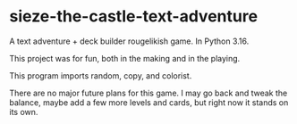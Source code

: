 # sieze-the-castle-text-adventure
A text adventure + deck builder rougelikish game. In Python 3.16.

This project was for fun, both in the making and in the playing. 

This program imports random, copy, and colorist.

There are no major future plans for this game. I may go back and tweak the balance, maybe add a few more levels and cards, but right now it stands on its own.
